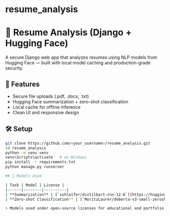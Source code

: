 # resume_analysis
# 🧠 Resume Analysis (Django + Hugging Face)

A secure Django web app that analyzes resumes using NLP models from Hugging Face — built with local model caching and production-grade security.

## 🚀 Features
- Secure file uploads (.pdf, .docx, .txt)
- Hugging Face summarization + zero-shot classification
- Local cache for offline inference
- Clean UI and responsive design

## 🛠️ Setup
```bash
git clone https://github.com/<your_username>/resume_analysis.git
cd resume_analysis
python -m venv venv
venv\Scripts\activate   # on Windows
pip install -r requirements.txt
python manage.py runserver

## 🧠 Models Used

| Task | Model | License |
|------|--------|----------|
| **Summarization** | [`sshleifer/distilbart-cnn-12-6`](https://huggingface.co/sshleifer/distilbart-cnn-12-6) | Apache 2.0 |
| **Zero-shot Classification** | [`MoritzLaurer/deberta-v3-small-zeroshot-v1`](https://huggingface.co/MoritzLaurer/deberta-v3-small-zeroshot-v1) | MIT |

> Models used under open-source licenses for educational and portfolio purposes.
